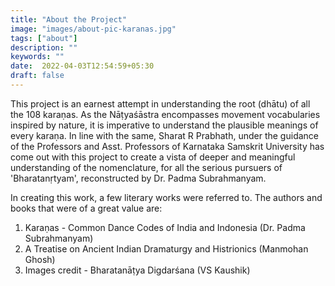 ```yaml
---
title: "About the Project"
image: "images/about-pic-karanas.jpg"
tags: ["about"]
description: ""
keywords: ""
date:  2022-04-03T12:54:59+05:30
draft: false
---
```


<!-- # The Root of karaṇa​s! -->

This project is an earnest attempt in understanding the root (dhātu) of all the 108 karaṇa​s. As the Nāṭyaśāstra​ encompasses movement vocabularies inspired by nature, it is imperative to understand the plausible meanings of every karaṇa. In line with the same, Sharat R Prabhath, under the guidance of the Professors and Asst. Professors of Karnataka Samskrit University has come out with this project to create a vista of deeper and meaningful understanding of the nomenclature, for all the serious pursuers of 'Bharatanṛtyam', reconstructed by Dr. Padma Subrahmanyam.

In creating this work, a few literary works were referred to. The authors and books that were of a great value are:

1. Karaṇa​s - Common Dance Codes of India and Indonesia (Dr. Padma Subrahmanyam)
2. A Treatise on Ancient Indian Dramaturgy and Histrionics (Manmohan Ghosh)
3. Images credit - Bharatanāṭya Digdarśana​ (VS Kaushik)
